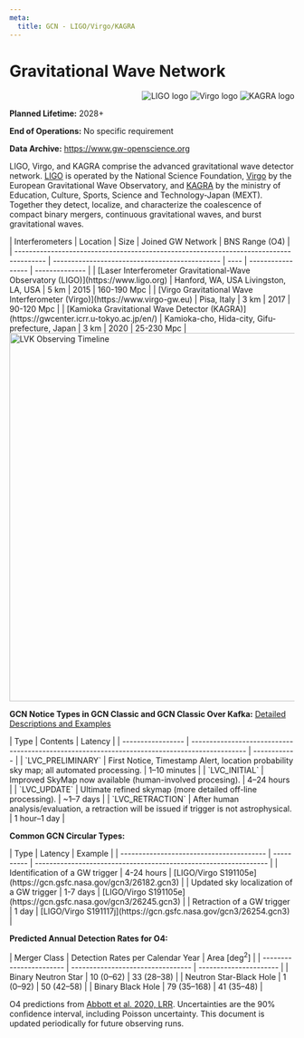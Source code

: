 ```yaml
---
meta:
  title: GCN - LIGO/Virgo/KAGRA
---
```


# Gravitational Wave Network

<div
  align="right"
  className="grid-col-6 mobile-lg:grid-col-4 tablet:grid-col-2 desktop:grid-col-3">
  <img 
      src="/_static/img/lsc-logo.png"
      alt="LIGO logo"
  />
  <img 
    src="/_static/img/virgo-logo.png"
    alt="Virgo logo"
  />  
  <img 
    src="/_static/img/kagra-logo.png"
    alt="KAGRA logo"
  />
</div>

**Planned Lifetime:** 2028+

**End of Operations:** No specific requirement

**Data Archive:**
https://www.gw-openscience.org

LIGO, Virgo, and KAGRA comprise the advanced gravitational wave detector network. [LIGO](https://www.ligo.org/) is operated by the National Science Foundation, [Virgo](https://www.virgo-gw.eu/) by the European Gravitational Wave Observatory, and [KAGRA](https://gwcenter.icrr.u-tokyo.ac.jp/en/) by the ministry of Education, Culture, Sports, Science and Technology-Japan (MEXT). Together they detect, localize, and characterize the coalescence of compact binary mergers, continuous gravitational waves, and burst gravitational waves.

<div className="overflow-table">
| Interferometers                                                                        | Location                                       | Size | Joined GW Network | BNS Range (O4) |
| -------------------------------------------------------------------------------------- | ---------------------------------------------- | ---- | ----------------- | -------------- |
| [Laser Interferometer Gravitational-Wave Observatory (LIGO)](https://www.ligo.org)     | Hanford, WA, USA Livingston, LA, USA           | 5 km | 2015              | 160-190 Mpc    |
| [Virgo Gravitational Wave Interferometer (Virgo)](https://www.virgo-gw.eu)             | Pisa, Italy                                    | 3 km | 2017              | 90-120 Mpc     |
| [Kamioka Gravitational Wave Detector (KAGRA)](https://gwcenter.icrr.u-tokyo.ac.jp/en/) | Kamioka-cho, Hida-city, Gifu-prefecture, Japan | 3 km | 2020              | 25-230 Mpc     |
</div>
<img
  src="https://observing.docs.ligo.org/plan/_images/ObsScen_timeline.png"
  width="650"
  aligh="center"
  alt="LVK Observing Timeline"
/>

**GCN Notice Types in GCN Classic and GCN Classic Over Kafka:**
[Detailed Descriptions and Examples](https://gcn.gsfc.nasa.gov/lvc.html)

<div className="overflow-table">
| Type              | Contents                                                                                      | Latency      |
| ----------------- | --------------------------------------------------------------------------------------------- | ------------ |
| `LVC_PRELIMINARY` | First Notice, Timestamp Alert, location probability sky map; all automated processing.        | 1–10 minutes |
| `LVC_INITIAL`     | Improved SkyMap now available (human-involved procesing).                                     | 4–24 hours   |
| `LVC_UPDATE`      | Ultimate refined skymap (more detailed off-line processing).                                  | ~1–7 days    |
| `LVC_RETRACTION`  | After human analysis/evaluation, a retraction will be issued if trigger is not astrophysical. | 1 hour–1 day |
</div>

**Common GCN Circular Types:**

<div className="overflow-table">
| Type                                     | Latency    | Example                                                          |
| ---------------------------------------- | ---------- | ---------------------------------------------------------------- |
| Identification of a GW trigger           | 4-24 hours | [LIGO/Virgo S191105e](https://gcn.gsfc.nasa.gov/gcn3/26182.gcn3) |
| Updated sky localization of a GW trigger | 1-7 days   | [LIGO/Virgo S191105e](https://gcn.gsfc.nasa.gov/gcn3/26245.gcn3) |
| Retraction of a GW trigger               | 1 day      | [LIGO/Virgo S191117j](https://gcn.gsfc.nasa.gov/gcn3/26254.gcn3) |
</div>

**Predicted Annual Detection Rates for O4:**

<div className="overflow-table">
| Merger Class            | Detection Rates per Calendar Year | Area [deg<sup>2</sup>] |
| ----------------------- | --------------------------------- | ---------------------- |
| Binary Neutron Star     | 10 (0–62)                         | 33 (28–38)             |
| Neutron Star-Black Hole | 1 (0–92)                          | 50 (42–58)             |
| Binary Black Hole       | 79 (35–168)                       | 41 (35–48)             |
</div>

O4 predictions from [Abbott et al. 2020, LRR](https://link.springer.com/article/10.1007/s41114-020-00026-9). Uncertainties are the 90% confidence interval, including Poisson uncertainty. This document is updated periodically for future observing runs.
